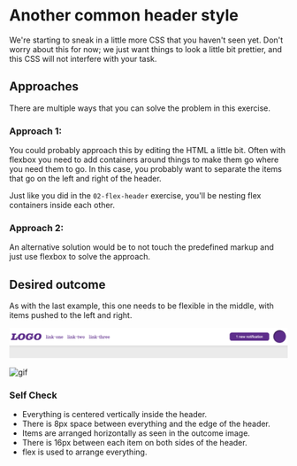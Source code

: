 # Another common header style

We're starting to sneak in a little more CSS that you haven't seen yet. Don't worry about this for now; we just want things to look a little bit prettier, and this CSS will not interfere with your task.


## Approaches
There are multiple ways that you can solve the problem in this exercise.  

### Approach 1: 
You could probably approach this by editing the HTML a little bit. Often with flexbox you need to add containers around things to make them go where you need them to go. In this case, you probably want to separate the items that go on the left and right of the header.

Just like you did in the `02-flex-header` exercise, you'll be nesting flex containers inside each other.

### Approach 2:
An alternative solution would be to not touch the predefined markup and just use flexbox to solve the approach.

## Desired outcome
As with the last example, this one needs to be flexible in the middle, with items pushed to the left and right.

![png](./desired-outcome.png)

![gif](./desired-outcome.gif)

### Self Check
- Everything is centered vertically inside the header.
- There is 8px space between everything and the edge of the header.
- Items are arranged horizontally as seen in the outcome image.
- There is 16px between each item on both sides of the header.
- flex is used to arrange everything.
